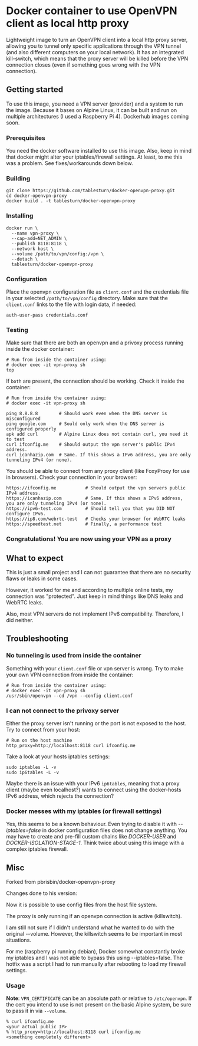 # Docker container to use OpenVPN client as local http proxy

Lightweight image to turn an OpenVPN client into a local http proxy server, allowing you to tunnel only specific applications through the VPN tunnel (and also different computers on your local network). It has an integrated kill-switch, which means that the proxy server will be killed before the VPN connection closes (even if something goes wrong with the VPN connection).

## Getting started

To use this image, you need a VPN server (provider) and a system to run the image. Because it bases on Alpine Linux, it can be built and run on multiple architectures (I used a Raspberry Pi 4). Dockerhub images coming soon.

### Prerequisites

You need the docker software installed to use this image. Also, keep in mind that docker might alter your iptables/firewall settings. At least, to me this was a problem. See fixes/workarounds down below.

### Building

```console
git clone https://github.com/tablesturn/docker-openvpn-proxy.git
cd docker-openvpn-proxy
docker build . -t tablesturn/docker-openvpn-proxy
```

### Installing

```console
docker run \
  --name vpn-proxy \
  --cap-add=NET_ADMIN \
  --publish 8118:8118 \
  --network host \
  --volume /path/to/vpn/config:/vpn \
  --detach \
  tablesturn/docker-openvpn-proxy
```

### Configuration

Place the openvpn configuration file as `client.conf` and the credentials file in your selected `/path/to/vpn/config` directory. Make sure that the `client.conf` links to the file with login data, if needed:

```console
auth-user-pass credentials.conf
```

### Testing

Make sure that there are both an openvpn and a privoxy process running inside the docker container:

```console
# Run from inside the container using:
# docker exec -it vpn-proxy sh
top
```

If `both` are present, the connection should be working. Check it inside the container:

```console
# Run from inside the container using:
# docker exec -it vpn-proxy sh

ping 8.8.8.8        # Should work even when the DNS server is misconfigured
ping google.com     # Sould only work when the DNS server is configured properly
apk add curl        # Alpine Linux does not contain curl, you need it to test
curl ifconfig.me    # Should output the vpn server's public IPv4 address.
curl icanhazip.com  # Same. If this shows a IPv6 address, you are only tunneling IPv4 (or none).
```

You should be able to connect from any proxy client (like FoxyProxy for use in browsers). Check your connection in your browser:

```
https://ifconfig.me           # Should output the vpn servers public IPv4 address.
https://icanhazip.com         # Same. If this shows a IPv6 address, you are only tunneling IPv4 (or none).
https://ipv6-test.com         # Should tell you that you DID NOT configure IPv6.
https://ip8.com/webrtc-test   # Checks your browser for WebRTC leaks
https://speedtest.net         # Finally, a performance test
```

### Congratulations! You are now using your VPN as a proxy

## What to expect

This is just a small project and I can not guarantee that there are no security flaws or leaks in some cases.

However, it worked for me and according to multiple online tests, my connection was "protected". Just keep in mind things like DNS leaks and WebRTC leaks.

Also, most VPN servers do not implement IPv6 compatibility. Therefore, I did neither.

## Troubleshooting

### No tunneling is used from inside the container

Something with your `client.conf` file or vpn server is wrong. Try to make your own VPN connection from inside the container:

```console
# Run from inside the container using:
# docker exec -it vpn-proxy sh
/usr/sbin/openvpn --cd /vpn --config client.conf
```

### I can not connect to the privoxy server

Either the proxy server isn't running or the port is not exposed to the host. Try to connect from your host:

```console
# Run on the host machine
http_proxy=http://localhost:8118 curl ifconfig.me
```

Take a look at your hosts iptables settings:

```console
sudo iptables -L -v
sudo ip6tables -L -v
```

Maybe there is an issue with your IPv6 `ip6tables`, meaning that a proxy client (maybe even localhost?) wants to connect using the docker-hosts IPv6 address, which rejects the connection?

### Docker messes with my iptables (or firewall settings)

Yes, this seems to be a known behaviour. Even trying to disable it with *--iptables=false* in docker configuration files does not change anything. You may have to create and pre-fill custom chains like *DOCKER-USER* and *DOCKER-ISOLATION-STAGE-1*. Think twice about using this image with a complex iptables firewall.

## Misc

Forked from pbrisbin/docker-openvpn-proxy

Changes done to his version:

Now it is possible to use config files from the host file system.

The proxy is only running if an openvpn connection is active (killswitch).

I am still not sure if I didn't understand what he wanted to do with the original --volume. However, the killswitch seems to be important in most situations.

For me (raspberry pi running debian), Docker somewhat constantly broke my iptables and I was not able to bypass this using --iptables=false. The hotfix was a script I had to run manually after rebooting to load my firewall settings.

### Usage


**Note**: `VPN_CERTIFICATE` can be an absolute path or relative to
`/etc/openvpn`. If the cert you intend to use is not present on the basic Alpine
system, be sure to pass it in via `--volume`.

```console
% curl ifconfig.me
<your actual public IP>
% http_proxy=http://localhost:8118 curl ifconfig.me
<something completely different>
```
